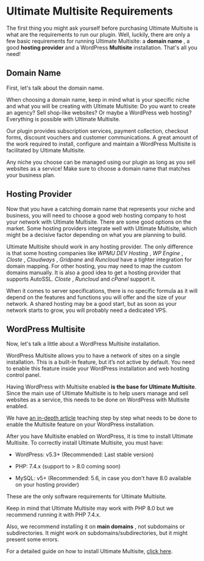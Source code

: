 # Ultimate Multisite Requirements

The first thing you might ask yourself before purchasing Ultimate Multisite is what are the requirements to run our plugin. Well, luckily, there are only a few basic requirements for running Ultimate Multisite: a **domain name** , a good **hosting provider** and a WordPress **Multisite** installation. That's all you need!

## Domain Name

First, let's talk about the domain name.

When choosing a domain name, keep in mind what is your specific niche and what you will be creating with Ultimate Multisite: Do you want to create an agency? Sell shop-like websites? Or maybe a WordPress web hosting? Everything is possible with Ultimate Multisite.

Our plugin provides subscription services, payment collection, checkout forms, discount vouchers and customer communications. A great amount of the work required to install, configure and maintain a WordPress Multisite is facilitated by Ultimate Multisite.

Any niche you choose can be managed using our plugin as long as you sell websites as a service! Make sure to choose a domain name that matches your business plan.

## Hosting Provider

Now that you have a catching domain name that represents your niche and business, you will need to choose a good web hosting company to host your network with Ultimate Multisite. There are some good options on the market. Some hosting providers integrate well with Ultimate Multisite, which might be a decisive factor depending on what you are planning to build.

Ultimate Multisite should work in any hosting provider. The only difference is that some hosting companies like _WPMU DEV Hosting_ , _WP Engine_ , _Closte_ , _Cloudways_ , _Gridpane_ and _Runcloud_ have a tighter integration for domain mapping. For other hosting, you may need to map the custom domains manually. It is also a good idea to get a hosting provider that supports AutoSSL. _Closte_ , _Runcloud_ and _cPanel_ support it.

When it comes to server specifications, there is no specific formula as it will depend on the features and functions you will offer and the size of your network. A shared hosting may be a good start, but as soon as your network starts to grow, you will probably need a dedicated VPS.

## WordPress Multisite

Now, let's talk a little about a WordPress Multisite installation.

WordPress Multisite allows you to have a network of sites on a single installation. This is a built-in feature, but it’s not active by default. You need to enable this feature inside your WordPress installation and web hosting control panel.

Having WordPress with Multisite enabled **is the base for Ultimate Multisite**. Since the main use of Ultimate Multisite is to help users manage and sell websites as a service, this needs to be done on WordPress with Multisite enabled.

We have [an in-depth article](https://help.wpultimo.com/article/265-how-do-i-install-wordpress-multisite) teaching step by step what needs to be done to enable the Multisite feature on your WordPress installation.

After you have Multisite enabled on WordPress, it is time to install Ultimate Multisite. To correctly install Ultimate Multisite, you must have:

  * WordPress: v5.3+ (Recommended: Last stable version)

  * PHP: 7.4.x (support to > 8.0 coming soon)

  * MySQL: v5+ (Recommended: 5.6, in case you don't have 8.0 available on your hosting provider)

These are the only software requirements for Ultimate Multisite.

Keep in mind that Ultimate Multisite may work with PHP 8.0 but we recommend running it with PHP 7.4.x.

Also, we recommend installing it on **main domains** , not subdomains or subdirectories. It might work on subdomains/subdirectories, but it might present some errors.

For a detailed guide on how to install Ultimate Multisite, [click here](https://help.wpultimo.com/article/360-installing-wp-ultimo).
